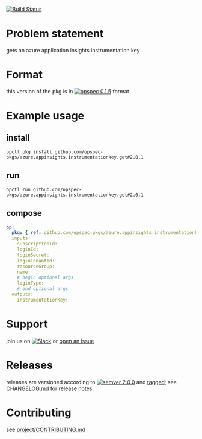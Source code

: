 [![Build Status](https://travis-ci.org/opspec-pkgs/azure.appinsights.instrumentationkey.get.svg?branch=master)](https://travis-ci.org/opspec-pkgs/azure.appinsights.instrumentationkey.get)

# Problem statement

gets an azure application insights instrumentation key

# Format

this version of the pkg is in
[![opspec 0.1.5](https://img.shields.io/badge/opspec-0.1.5-brightgreen.svg?colorA=6b6b6b&colorB=fc16be)](https://opspec.io/0.1.5/packages.html)
format

# Example usage

## install

```shell
opctl pkg install github.com/opspec-pkgs/azure.appinsights.instrumentationkey.get#2.0.1
```

## run

```
opctl run github.com/opspec-pkgs/azure.appinsights.instrumentationkey.get#2.0.1
```

## compose

```yaml
op:
  pkg: { ref: github.com/opspec-pkgs/azure.appinsights.instrumentationkey.get#2.0.1 }
  inputs:
    subscriptionId:
    loginId:
    loginSecret:
    loginTenantId:
    resourceGroup:
    name:
    # begin optional args
    loginType:
    # end optional args
  outputs:
    instrumentationKey:
```

# Support

join us on
[![Slack](https://opspec-slackin.herokuapp.com/badge.svg)](https://opspec-slackin.herokuapp.com/)
or
[open an issue](https://github.com/opspec-pkgs/azure.appinsights.instrumentationkey.get/issues)

# Releases

releases are versioned according to
[![semver 2.0.0](https://img.shields.io/badge/semver-2.0.0-brightgreen.svg)](http://semver.org/spec/v2.0.0.html)
and [tagged](https://git-scm.com/book/en/v2/Git-Basics-Tagging); see
[CHANGELOG.md](CHANGELOG.md) for release notes

# Contributing

see
[project/CONTRIBUTING.md](https://github.com/opspec-pkgs/project/blob/master/CONTRIBUTING.md)
